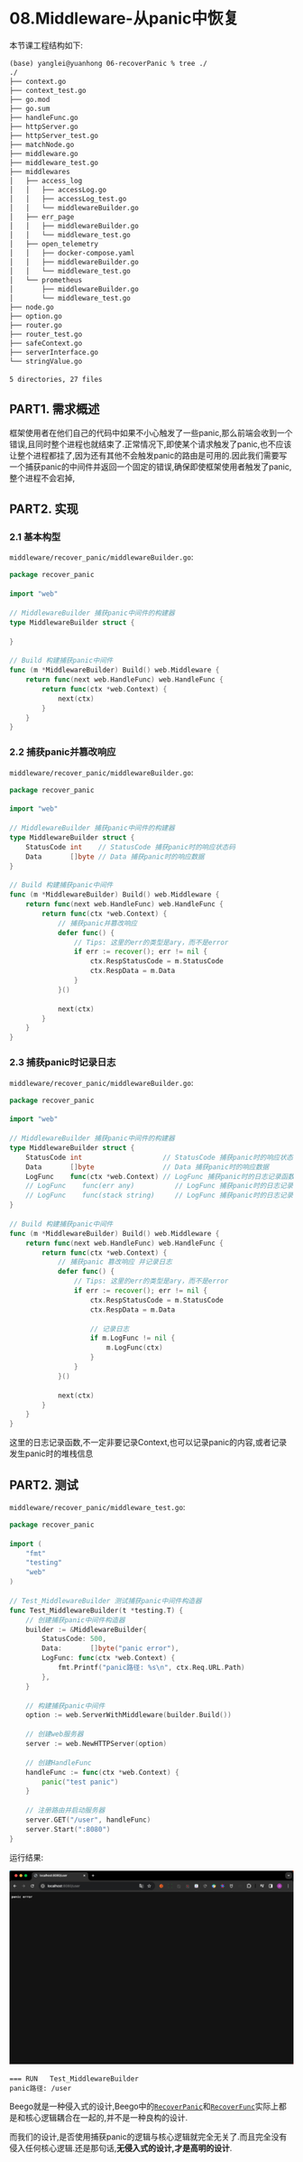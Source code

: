 # 08.Middleware-从panic中恢复

本节课工程结构如下:

```
(base) yanglei@yuanhong 06-recoverPanic % tree ./
./
├── context.go
├── context_test.go
├── go.mod
├── go.sum
├── handleFunc.go
├── httpServer.go
├── httpServer_test.go
├── matchNode.go
├── middleware.go
├── middleware_test.go
├── middlewares
│   ├── access_log
│   │   ├── accessLog.go
│   │   ├── accessLog_test.go
│   │   └── middlewareBuilder.go
│   ├── err_page
│   │   ├── middlewareBuilder.go
│   │   └── middleware_test.go
│   ├── open_telemetry
│   │   ├── docker-compose.yaml
│   │   ├── middlewareBuilder.go
│   │   └── middleware_test.go
│   └── prometheus
│       ├── middlewareBuilder.go
│       └── middleware_test.go
├── node.go
├── option.go
├── router.go
├── router_test.go
├── safeContext.go
├── serverInterface.go
└── stringValue.go

5 directories, 27 files
```

## PART1. 需求概述

框架使用者在他们自己的代码中如果不小心触发了一些panic,那么前端会收到一个错误,且同时整个进程也就结束了.正常情况下,即使某个请求触发了panic,也不应该让整个进程都挂了,因为还有其他不会触发panic的路由是可用的.因此我们需要写一个捕获panic的中间件并返回一个固定的错误,确保即使框架使用者触发了panic,整个进程不会宕掉,

## PART2. 实现

### 2.1 基本构型

`middleware/recover_panic/middlewareBuilder.go`:

```go
package recover_panic

import "web"

// MiddlewareBuilder 捕获panic中间件的构建器
type MiddlewareBuilder struct {
	
}

// Build 构建捕获panic中间件
func (m *MiddlewareBuilder) Build() web.Middleware {
	return func(next web.HandleFunc) web.HandleFunc {
		return func(ctx *web.Context) {
			next(ctx)
		}
	}
}
```

### 2.2 捕获panic并篡改响应

`middleware/recover_panic/middlewareBuilder.go`:

```go
package recover_panic

import "web"

// MiddlewareBuilder 捕获panic中间件的构建器
type MiddlewareBuilder struct {
	StatusCode int    // StatusCode 捕获panic时的响应状态码
	Data       []byte // Data 捕获panic时的响应数据
}

// Build 构建捕获panic中间件
func (m *MiddlewareBuilder) Build() web.Middleware {
	return func(next web.HandleFunc) web.HandleFunc {
		return func(ctx *web.Context) {
			// 捕获panic并篡改响应
			defer func() {
				// Tips: 这里的err的类型是ary，而不是error
				if err := recover(); err != nil {
					ctx.RespStatusCode = m.StatusCode
					ctx.RespData = m.Data
				}
			}()
			
			next(ctx)
		}
	}
}
```

### 2.3 捕获panic时记录日志

`middleware/recover_panic/middlewareBuilder.go`:

```go
package recover_panic

import "web"

// MiddlewareBuilder 捕获panic中间件的构建器
type MiddlewareBuilder struct {
	StatusCode int                    // StatusCode 捕获panic时的响应状态码
	Data       []byte                 // Data 捕获panic时的响应数据
	LogFunc    func(ctx *web.Context) // LogFunc 捕获panic时的日志记录函数 (记录整个ctx)
	// LogFunc    func(err any)          // LogFunc 捕获panic时的日志记录函数 (记录panic的内容)
	// LogFunc    func(stack string)     // LogFunc 捕获panic时的日志记录函数 (记录调用栈)
}

// Build 构建捕获panic中间件
func (m *MiddlewareBuilder) Build() web.Middleware {
	return func(next web.HandleFunc) web.HandleFunc {
		return func(ctx *web.Context) {
			// 捕获panic 篡改响应 并记录日志
			defer func() {
				// Tips: 这里的err的类型是ary，而不是error
				if err := recover(); err != nil {
					ctx.RespStatusCode = m.StatusCode
					ctx.RespData = m.Data

					// 记录日志
					if m.LogFunc != nil {
						m.LogFunc(ctx)
					}
				}
			}()
			
			next(ctx)
		}
	}
}
```

这里的日志记录函数,不一定非要记录Context,也可以记录panic的内容,或者记录发生panic时的堆栈信息

## PART2. 测试

`middleware/recover_panic/middleware_test.go`:

```go
package recover_panic

import (
	"fmt"
	"testing"
	"web"
)

// Test_MiddlewareBuilder 测试捕获panic中间件构造器
func Test_MiddlewareBuilder(t *testing.T) {
	// 创建捕获panic中间件构造器
	builder := &MiddlewareBuilder{
		StatusCode: 500,
		Data:       []byte("panic error"),
		LogFunc: func(ctx *web.Context) {
			fmt.Printf("panic路径: %s\n", ctx.Req.URL.Path)
		},
	}

	// 构建捕获panic中间件
	option := web.ServerWithMiddleware(builder.Build())

	// 创建web服务器
	server := web.NewHTTPServer(option)

	// 创建HandleFunc
	handleFunc := func(ctx *web.Context) {
		panic("test panic")
	}

	// 注册路由并启动服务器
	server.GET("/user", handleFunc)
	server.Start(":8080")
}
```

运行结果:

![panic页面](../img/Web框架之Context与AOP方案/20.Middleware-从panic中恢复/panic页面.png)

```
=== RUN   Test_MiddlewareBuilder
panic路径: /user
```

Beego就是一种侵入式的设计,Beego中的[`RecoverPanic`](https://github.com/beego/beego/blob/develop/server/web/config.go#L65)和[`RecoverFunc`](https://github.com/beego/beego/blob/develop/server/web/config.go#L106)实际上都是和核心逻辑耦合在一起的,并不是一种良构的设计.

而我们的设计,是否使用捕获panic的逻辑与核心逻辑就完全无关了.而且完全没有侵入任何核心逻辑.还是那句话,**无侵入式的设计,才是高明的设计**.